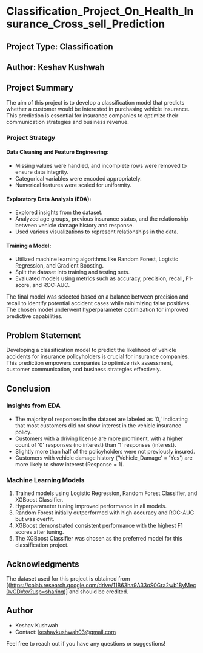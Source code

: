 # Classification_Project_On_Health_Insurance_Cross_sell_Prediction

## Project Type: Classification
## Author: Keshav Kushwah

## Project Summary

The aim of this project is to develop a classification model that predicts whether a customer would be interested in purchasing vehicle insurance. This prediction is essential for insurance companies to optimize their communication strategies and business revenue.

### Project Strategy

#### Data Cleaning and Feature Engineering:
- Missing values were handled, and incomplete rows were removed to ensure data integrity.
- Categorical variables were encoded appropriately.
- Numerical features were scaled for uniformity.

#### Exploratory Data Analysis (EDA):
- Explored insights from the dataset.
- Analyzed age groups, previous insurance status, and the relationship between vehicle damage history and response.
- Used various visualizations to represent relationships in the data.

#### Training a Model:
- Utilized machine learning algorithms like Random Forest, Logistic Regression, and Gradient Boosting.
- Split the dataset into training and testing sets.
- Evaluated models using metrics such as accuracy, precision, recall, F1-score, and ROC-AUC.

The final model was selected based on a balance between precision and recall to identify potential accident cases while minimizing false positives. The chosen model underwent hyperparameter optimization for improved predictive capabilities.

## Problem Statement

Developing a classification model to predict the likelihood of vehicle accidents for insurance policyholders is crucial for insurance companies. This prediction empowers companies to optimize risk assessment, customer communication, and business strategies effectively.

## Conclusion

### Insights from EDA

- The majority of responses in the dataset are labeled as '0,' indicating that most customers did not show interest in the vehicle insurance policy.
- Customers with a driving license are more prominent, with a higher count of '0' responses (no interest) than '1' responses (interest).
- Slightly more than half of the policyholders were not previously insured.
- Customers with vehicle damage history ('Vehicle_Damage' = 'Yes') are more likely to show interest (Response = 1).

### Machine Learning Models

1. Trained models using Logistic Regression, Random Forest Classifier, and XGBoost Classifier.
2. Hyperparameter tuning improved performance in all models.
3. Random Forest initially outperformed with high accuracy and ROC-AUC but was overfit.
4. XGBoost demonstrated consistent performance with the highest F1 scores after tuning.
5. The XGBoost Classifier was chosen as the preferred model for this classification project.

## Acknowledgments

The dataset used for this project is obtained from [(https://colab.research.google.com/drive/11B63ha9A33oS0Gra2wb1ByMec0vGDVxv?usp=sharing)] and should be credited.

## Author

- Keshav Kushwah
- Contact: keshavkushwah03@gmail.com

Feel free to reach out if you have any questions or suggestions!
